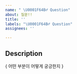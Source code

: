 ```yaml
---
name: " \U0001F64B‍♂️ Question"
about: 질문!!
title: ''
labels: "\U0001F64B‍♂️ Question"
assignees: ''

---
```


## Description
{ 어떤 부분이 어떻게 궁긍한지 }

